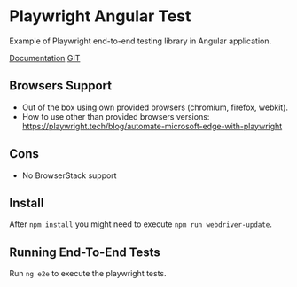 # Playwright Angular Test

Example of Playwright end-to-end testing library in Angular application.

[Documentation](https://playwright.dev)
[GIT](https://github.com/microsoft/playwright)

## Browsers Support

- Out of the box using own provided browsers (chromium, firefox, webkit).
- How to use other than provided browsers versions: https://playwright.tech/blog/automate-microsoft-edge-with-playwright

## Cons

- No BrowserStack support

## Install

After `npm install` you might need to execute `npm run webdriver-update`.

## Running End-To-End Tests

Run `ng e2e` to execute the playwright tests.
